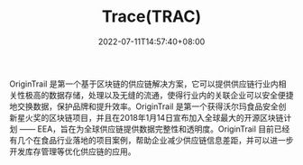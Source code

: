 ﻿---
weight: 
title: "Trace(TRAC)"
description: "OriginTrail是第一个基于区块链的供应链解决方案，它可以提供供应链行业内相关性极高的数据存储，处理以及无缝的流通，使得行业内的关联企业可以安全便捷地交换数据，保护品牌和..."
date: 2022-07-11T14:57:40+08:00
lastmod: 2022-07-11T14:57:40+08:00
draft: false
authors: ["Simon"]
featuredImage: "tracetrac.webp"
link: "https://origintrail.io/"
tags: ["数字代币","Trace(TRAC)"]
categories: ["navigation"]
navigation: ["数字代币"]
lightgallery: true
toc: true
pinned: false
recommend: false
recommend1: false
---
OriginTrail 是第一个基于区块链的供应链解决方案，它可以提供供应链行业内相关性极高的数据存储，处理以及无缝的流通，使得行业内的关联企业可以安全便捷地交换数据，保护品牌和提升效率。OriginTrail 是第一个获得沃尔玛食品安全创新星火奖的区块链项目，并且在2018年1月14日宣布加入全球最大的开源区块链计划 —— EEA，旨在为全球供应链提供数据完整性和透明度。OriginTrail 目前已经有几个在食品行业落地的项目案例，帮助企业减少供应链信息差距，并可以进一步开发库存管理等优化供应链的应用。
